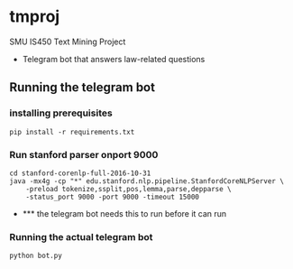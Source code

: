# tmproj
SMU IS450 Text Mining Project
- Telegram bot that answers law-related questions

## Running the telegram bot

### installing prerequisites
```
pip install -r requirements.txt
```

### Run stanford parser onport 9000
```
cd stanford-corenlp-full-2016-10-31
java -mx4g -cp "*" edu.stanford.nlp.pipeline.StanfordCoreNLPServer \
    -preload tokenize,ssplit,pos,lemma,parse,depparse \
    -status_port 9000 -port 9000 -timeout 15000
```
- *** the telegram bot needs this to run before it can run

### Running the actual telegram bot
```
python bot.py
```